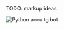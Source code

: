 TODO: markup ideas


![Python accu tg bot](https://github.com/user-attachments/assets/355dcf6e-1202-4994-ba66-b5d9eeed3d9a)
